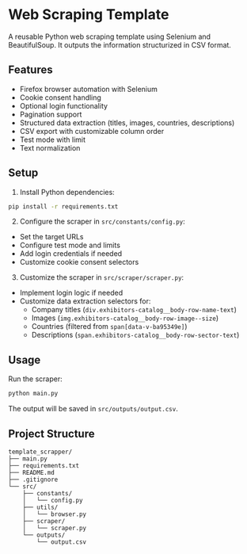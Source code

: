 # Web Scraping Template

A reusable Python web scraping template using Selenium and BeautifulSoup.
It outputs the information structurized in CSV format.


## Features

- Firefox browser automation with Selenium
- Cookie consent handling
- Optional login functionality
- Pagination support
- Structured data extraction (titles, images, countries, descriptions)
- CSV export with customizable column order
- Test mode with limit
- Text normalization

## Setup

1. Install Python dependencies:
```bash
pip install -r requirements.txt
```

2. Configure the scraper in `src/constants/config.py`:
- Set the target URLs
- Configure test mode and limits
- Add login credentials if needed
- Customize cookie consent selectors

3. Customize the scraper in `src/scraper/scraper.py`:
- Implement login logic if needed
- Customize data extraction selectors for:
  - Company titles (`div.exhibitors-catalog__body-row-name-text`)
  - Images (`img.exhibitors-catalog__body-row-image--size`)
  - Countries (filtered from `span[data-v-ba95349e]`)
  - Descriptions (`span.exhibitors-catalog__body-row-sector-text`)

## Usage

Run the scraper:
```bash
python main.py
```

The output will be saved in `src/outputs/output.csv`.

## Project Structure

```
template_scrapper/
├── main.py
├── requirements.txt
├── README.md
├── .gitignore
└── src/
    ├── constants/
    │   └── config.py
    ├── utils/
    │   └── browser.py
    ├── scraper/
    │   └── scraper.py
    └── outputs/
        └── output.csv
```
